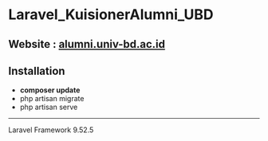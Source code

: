 # Laravel_KuisionerAlumni_UBD

## Website : [alumni.univ-bd.ac.id](https://alumni.univ-bd.ac.id/)

## Installation

- **composer update**
- php artisan migrate
- php artisan serve
-----------------------
Laravel Framework 9.52.5
